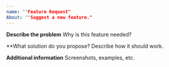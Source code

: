 ```yaml
---
name: ""Feature Request"
About: ""Suggest a new feature."
---
```


**Describe the problem**
Why is this feature needed?

\*\*What solution do you propose?
Describe how it should work.

**Additional information**
Screenshots, examples, etc.
